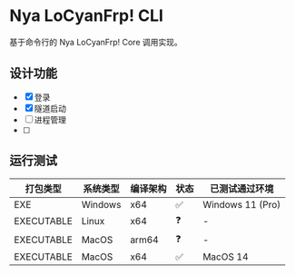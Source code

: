 # Nya LoCyanFrp! CLI

基于命令行的 Nya LoCyanFrp! Core 调用实现。

## 设计功能

- [x] 登录
- [x] 隧道启动
- [ ] 进程管理
- [ ] 

## 运行测试

| 打包类型       | 系统类型    | 编译架构  | 状态 | 已测试通过环境          |
|------------|---------|-------|----|------------------|
| EXE        | Windows | x64   | ✅  | Windows 11 (Pro) |
| EXECUTABLE | Linux   | x64   | ❓  | -                |
| EXECUTABLE | MacOS   | arm64 | ❓  | -                |
| EXECUTABLE | MacOS   | x64   | ✅  | MacOS 14         |
